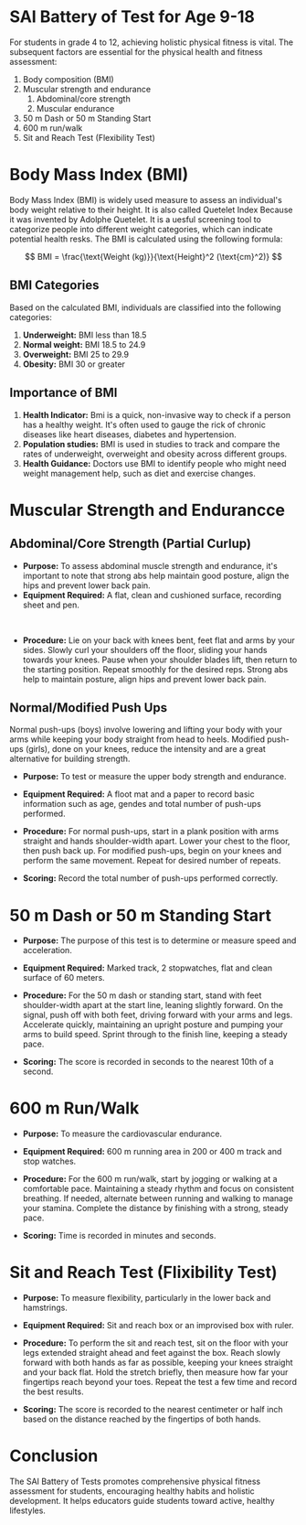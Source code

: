 # SAI Battery of Test for Age 9-18
For students in grade 4 to 12, achieving holistic physical fitness is vital. The subsequent factors are essential for the physical health and fitness assessment: 

1. Body composition (BMI)
2. Muscular strength and endurance 
    1. Abdominal/core strength
    2. Muscular endurance
3. 50 m Dash or 50 m Standing Start 
4. 600 m run/walk
5. Sit and Reach Test (Flexibility Test)

# Body Mass Index (BMI)
Body Mass Index (BMI) is widely used measure to assess an individual's body weight relative to their height. It is also called Quetelet Index Because it was invented by Adolphe Quetelet. It is a uesful screening tool to categorize people into different weight categories, which can indicate potential health resks. The BMI is calculated using the following formula: 

$$
BMI = \frac{\text{Weight (kg)}}{\text{Height}^2 (\text{cm}^2)}
$$

## BMI Categories 
Based on the calculated BMI, individuals are classified into the following categories: 

1. **Underweight:** BMI less than 18.5
2. **Normal weight:** BMI 18.5 to 24.9
3. **Overweight:** BMI 25 to 29.9
4. **Obesity:** BMI 30 or greater 

## Importance of BMI 
1. **Health Indicator:** Bmi is a quick, non-invasive way to check if a person has a healthy weight. It's often used to gauge the rick of chronic diseases like heart diseases, diabetes and hypertension. 
2. **Population studies:** BMI is used in studies to track and compare the rates of underweight, overweight and obesity across different groups. 
3. **Health Guidance:** Doctors use BMI to identify people who might need weight management help, such as diet and exercise changes.

# Muscular Strength and Endurancce 
## Abdominal/Core Strength (Partial Curlup)
- **Purpose:** To assess abdominal muscle strength and endurance, it's important to note that strong abs help maintain good posture, align the hips and prevent lower back pain. 
- **Equipment Required:** A flat, clean and cushioned surface, recording sheet and pen. 

<br> 

- **Procedure:** Lie on your back with knees bent, feet flat and arms by your sides. Slowly curl your shoulders off the floor, sliding your hands towards your knees. Pause when your shoulder blades lift, then return to the starting position. Repeat smoothly for the desired reps. Strong abs help to maintain posture, align hips and prevent lower back pain. 

## Normal/Modified Push Ups 
Normal push-ups (boys) involve lowering and lifting your body with your arms while keeping your body straight from head to heels. Modified push-ups (girls), done on your knees, reduce the intensity and are a great alternative for building strength. 

- **Purpose:** To test or measure the upper body strength and endurance. 

- **Equipment Required:** A floot mat and a paper to record basic information such as age, gendes and total number of push-ups performed. 

- **Procedure:** For normal push-ups, start in a plank position with arms straight and hands shoulder-width apart. Lower your chest to the floor, then push back up. For modified push-ups, begin on your knees and perform the same movement. Repeat for desired number of repeats. 

- **Scoring:** Record the total number of push-ups performed correctly. 

# 50 m Dash or 50 m Standing Start 
- **Purpose:** The purpose of this test is to determine or measure speed and acceleration. 

- **Equipment Required:** Marked track, 2 stopwatches, flat and clean surface of 60 meters. 

- **Procedure:** For the 50 m dash or standing start, stand with feet shoulder-width apart at the start line, leaning slightly forward. On the signal, push off with both feet, driving forward with your arms and legs. Accelerate quickly, maintaining an upright posture and pumping your arms to build speed. Sprint through to the finish line, keeping a steady pace. 

- **Scoring:** The score is recorded in seconds to the nearest 10th of a second. 

# 600 m Run/Walk 
- **Purpose:** To measure the cardiovascular endurance. 

- **Equipment Required:** 600 m running area in 200 or 400 m track and stop watches. 

- **Procedure:** For the 600 m run/walk, start by jogging or walking at a comfortable pace. Maintaining a steady rhythm and focus on consistent breathing. If needed, alternate between running and walking to manage your stamina. Complete the distance by finishing with a strong, steady pace. 

- **Scoring:** Time is recorded in minutes and seconds. 

# Sit and Reach Test (Flixibility Test) 
- **Purpose:** To measure flexibility, particularly in the lower back and hamstrings. 

- **Equipment Required:** Sit and reach box or an improvised box with ruler. 

- **Procedure:** To perform the sit and reach test, sit on the floor with your legs extended straight ahead and feet against the box. Reach slowly forward with both hands as far as possible, keeping your knees straight and your back flat. Hold the stretch briefly, then measure how far your fingertips reach beyond your toes. Repeat the test a few time and record the best results. 

- **Scoring:** The score is recorded to the nearest centimeter or half inch based on the distance reached by the fingertips of both hands.

# Conclusion  
The SAI Battery of Tests promotes comprehensive physical fitness assessment for students, encouraging healthy habits and holistic development. It helps educators guide students toward active, healthy lifestyles.
